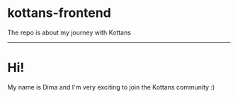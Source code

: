 # kottans-frontend
The repo is about my journey with Kottans


---
Hi!
===

My name is Dima and I'm very exciting to join the Kottans community :)


